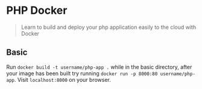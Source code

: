 PHP Docker
===

> Learn to build and deploy your php application easily to the cloud with Docker

## Basic

Run `docker build -t username/php-app .` while in the basic directory, after your image has been built try running `docker run -p 8000:80 username/php-app`.
Visit `localhost:8000` on your browser.
